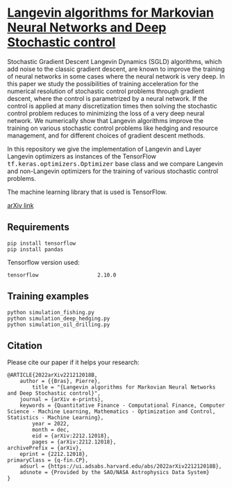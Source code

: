 # [Langevin algorithms for Markovian Neural Networks and Deep Stochastic control](https://arxiv.org/abs/2212.12018)

Stochastic Gradient Descent Langevin Dynamics (SGLD) algorithms, which add noise to the classic gradient descent, are known to improve the training of neural networks in some cases where the neural network is very deep.
In this paper we study the possibilities of training acceleration for the numerical resolution of stochastic control problems through gradient descent, where the control is parametrized by a neural network. If the control is applied at many discretization times then solving the stochastic control problem reduces to minimizing the loss of a very deep neural network.
We numerically show that Langevin algorithms improve the training on various stochastic control problems like hedging and resource management, and for different choices of gradient descent methods.

In this repository we give the implementation of Langevin and Layer Langevin optimizers as instances of the TensorFlow <tt>tf.keras.optimizers.Optimizer</tt> base class and we compare Langevin and non-Langevin optimizers for the training of various stochastic control problems.

The machine learning library that is used is TensorFlow.

[arXiv link](https://arxiv.org/abs/2212.12018)




## Requirements

```setup
pip install tensorflow
pip install pandas
```

Tensorflow version used:
```
tensorflow                   2.10.0
```


## Training examples

```
python simulation_fishing.py
python simulation_deep_hedging.py
python simulation_oil_drilling.py
```




## Citation
Please cite our paper if it helps your research:

	@ARTICLE{2022arXiv221212018B,
		author = {{Bras}, Pierre},
			title = "{Langevin algorithms for Markovian Neural Networks and Deep Stochastic control}",
		journal = {arXiv e-prints},
		keywords = {Quantitative Finance - Computational Finance, Computer Science - Machine Learning, Mathematics - Optimization and Control, Statistics - Machine Learning},
			year = 2022,
			month = dec,
			eid = {arXiv:2212.12018},
			pages = {arXiv:2212.12018},
	archivePrefix = {arXiv},
		eprint = {2212.12018},
	primaryClass = {q-fin.CP},
		adsurl = {https://ui.adsabs.harvard.edu/abs/2022arXiv221212018B},
		adsnote = {Provided by the SAO/NASA Astrophysics Data System}
	}
